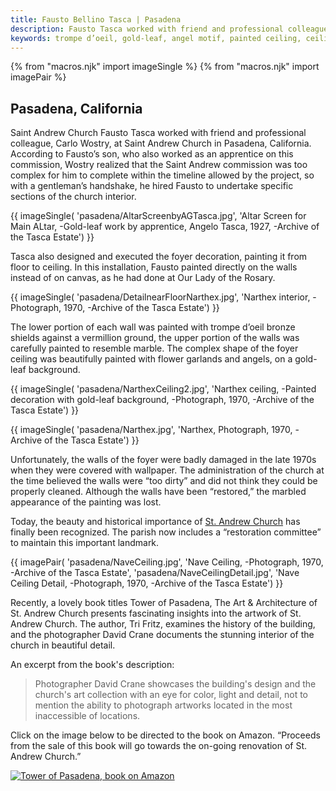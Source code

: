 ```yaml
---
title: Fausto Bellino Tasca | Pasadena
description: Fausto Tasca worked with friend and professional colleague, Carlo Wostry, at Saint Andrew Church in Pasadena, California. For this project he created a patterned design for the ceiling beams of the nave, and decorated the entire narthex, from floor to ceiling. His son, Angelo, applied gold leaf to the altar screen of the main altar.
keywords: trompe d’oeil, gold-leaf, angel motif, painted ceiling, ceiling beam, narthex
---
```

{% from "macros.njk" import imageSingle %}
{% from "macros.njk" import imagePair %}

## Pasadena, California

<span class="intro">Saint Andrew Church </span>Fausto Tasca worked with friend and professional colleague, Carlo Wostry, at Saint Andrew Church in Pasadena, California. According to Fausto’s son, who also worked as an apprentice on this commission, Wostry realized that the Saint Andrew commission was too complex for him to complete within the timeline allowed by the project, so with a gentleman’s handshake, he hired Fausto to undertake specific sections of the church interior.

{{ imageSingle(
'pasadena/AltarScreenbyAGTasca.jpg',
'Altar Screen for Main ALtar, -Gold-leaf work by apprentice, Angelo Tasca, 1927, -Archive of the Tasca Estate')
}}

Tasca also designed and executed the foyer decoration, painting it from floor to ceiling. In this installation, Fausto painted directly on the walls instead of on canvas, as he had done at Our Lady of the Rosary.

{{ imageSingle(
'pasadena/DetailnearFloorNarthex.jpg',
'Narthex interior, -Photograph, 1970, -Archive of the Tasca Estate')
}}

The lower portion of each wall was painted with <span class="ital">trompe d’oeil</span> bronze shields against a vermillion ground, the upper portion of the walls was carefully painted to resemble marble. The complex shape of the foyer ceiling was beautifully painted with flower garlands and angels, on a gold-leaf background.

{{ imageSingle(
'pasadena/NarthexCeiling2.jpg',
'Narthex ceiling, -Painted decoration with gold-leaf background, -Photograph, 1970, -Archive of the Tasca Estate')
}}

{{ imageSingle(
'pasadena/Narthex.jpg',
'Narthex, Photograph, 1970, -Archive of the Tasca Estate')
}}

Unfortunately, the walls of the foyer were badly damaged in the late 1970s when they were covered with wallpaper. The administration of the church at the time believed the walls were “too dirty” and did not think they could be properly cleaned. Although the walls have been “restored,” the marbled appearance of the painting was lost.

Today, the beauty and historical importance of <a href="https://www.saintandrewpasadena.org/" target="_blank">St. Andrew Church</a> has finally been recognized. The parish now includes a “restoration committee” to maintain this important landmark.

{{ imagePair(
'pasadena/NaveCeiling.jpg',
'Nave Ceiling, -Photograph, 1970, -Archive of the Tasca Estate',
'pasadena/NaveCeilingDetail.jpg',
'Nave Ceiling Detail, -Photograph, 1970, -Archive of the Tasca Estate')
}}


Recently, a lovely book titles <span class="ital">Tower of Pasadena, The Art & Architecture of St. Andrew Church</span> presents fascinating insights into the artwork of St. Andrew Church. The author, Tri Fritz, examines the history of the building, and the photographer David Crane documents the stunning interior of the church in beautiful detail.

An excerpt from the book's description:

<blockquote><p>Photographer David Crane showcases the building's design and the church's art collection with an eye for color, light and detail, not to mention the ability to photograph artworks located in the most inaccessible of locations.</p></blockquote>

Click on the image below to be directed to the book on Amazon. “Proceeds from the sale of this book will go towards the on-going renovation of St. Andrew Church.”

<div class="image-single">
  <a href="https://www.amazon.com/Tower-Pasadena-Architecture-Andrew-Church/dp/0983459444" target="_blank"><img src="../images/pasadena/tower-of-pasadena-book.jpg" alt="Tower of Pasadena, book on Amazon"></a>
</div>
